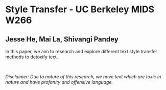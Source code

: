 # Style Transfer - UC Berkeley MIDS W266
## Jesse He, Mai La, Shivangi Pandey

In this paper, we aim to research and explore different text style transfer methods to detoxify text.

<br>

*Disclaimer: Due to nature of this research, we have text which are toxic in nature and have profanity and offensive language.*
